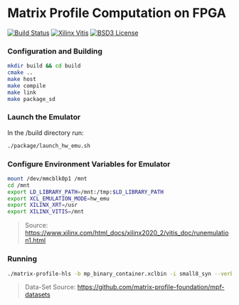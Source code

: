 # Matrix Profile Computation on FPGA

[![Build Status](https://travis-ci.com/jlscheerer/matrix-profile-hls.svg?token=dmssrYE2KgMinUZ9Pecp&branch=master)](https://travis-ci.com/jlscheerer/matrix-profile-hls)
[![Xilinx Vitis](https://img.shields.io/badge/Powered%20by-Xilinx%20Vitis-orange.svg)](https://www.xilinx.com/products/design-tools/vitis/vitis-platform.html)
[![BSD3 License](https://img.shields.io/badge/License-BSDv3-blue.svg)](LICENSE.md)

### Configuration and Building
```bash
mkdir build && cd build
cmake ..
make host
make compile
make link
make package_sd
```

### Launch the Emulator
In the /build directory run:
```bash
./package/launch_hw_emu.sh
```

### Configure Environment Variables for Emulator
```bash
mount /dev/mmcblk0p1 /mnt
cd /mnt
export LD_LIBRARY_PATH=/mnt:/tmp:$LD_LIBRARY_PATH
export XCL_EMULATION_MODE=hw_emu
export XILINX_XRT=/usr
export XILINX_VITIS=/mnt
```
> Source: https://www.xilinx.com/html_docs/xilinx2020_2/vitis_doc/runemulation1.html

### Running
```bash
./matrix-profile-hls -b mp_binary_container.xclbin -i small8_syn --verbose
```

> Data-Set Source: https://github.com/matrix-profile-foundation/mpf-datasets